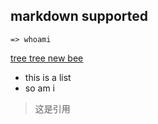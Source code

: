 ## markdown supported

```
=> whoami
```

[tree tree new bee](https://viegg.com)

- this is a list  
- so am i

> 这是引用